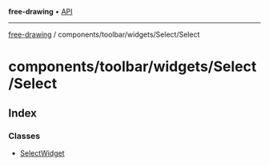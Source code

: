 **free-drawing** • [API](../../../../../README.md)

***

[free-drawing](../../../../../README.md) / components/toolbar/widgets/Select/Select

# components/toolbar/widgets/Select/Select

## Index

### Classes

- [SelectWidget](classes/SelectWidget.md)
